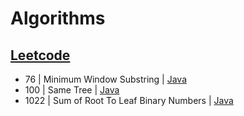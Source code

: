 # Algorithms

## [Leetcode](https://github.com/wnjoon/algorithms/leetcode)
- 76    | Minimum Window Substring | [Java](https://github.com/wnjoon/algorithms/blob/master/leetcode/76_java.md)
- 100   | Same Tree | [Java](https://github.com/wnjoon/algorithms/blob/master/leetcode/100_java.md)
- 1022  | Sum of Root To Leaf Binary Numbers | [Java](https://github.com/wnjoon/algorithms/blob/master/leetcode/1022_java.md)
